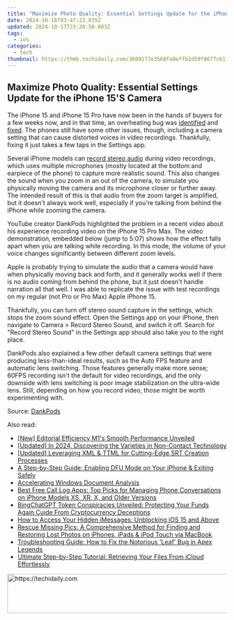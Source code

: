 ```yaml
---
title: "Maximize Photo Quality: Essential Settings Update for the iPhone 15'S Camera"
date: 2024-10-16T03:47:23.835Z
updated: 2024-10-17T23:28:50.803Z
tags:
  - ios
categories:
  - tech
thumbnail: https://thmb.techidaily.com/3609177e3560fa8effb2d59f8677c6110107a707b47535bc397c5818cfbe880e.jpg
---
```


## Maximize Photo Quality: Essential Settings Update for the iPhone 15'S Camera

The iPhone 15 and iPhone 15 Pro have now been in the hands of buyers for a few weeks now, and in that time, an overheating bug was [identified](https://smart-video-editing.techidaily.com/the-ultimate-premiere-pro-system-checklist-prepare-your-computer-for-success-for-2024/) and [fixed](https://support.apple.com/en-us/HT213781). The phones still have some other issues, though, including a camera setting that can cause distorted voices in video recordings. Thankfully, fixing it just takes a few taps in the Settings app.

 Several iPhone models can [record stereo audio](https://support.apple.com/guide/iphone/change-video-recording-settings-iphc1827d32f/ios) during video recordings, which uses multiple microphones (mostly located at the bottom and earpiece of the phone) to capture more realistic sound. This also changes the sound when you zoom in an out of the camera, to simulate you physically moving the camera and its microphone closer or further away. The intended result of this is that audio from the zoom target is amplified, but it doesn't always work well, especially if you're talking from behind the iPhone while zooming the camera.

 YouTube creator DankPods highlighted the problem in a recent video about his experience recording video on the iPhone 15 Pro Max. The video demonstration, embedded below (jump to 5:07) shows how the effect falls apart when you are talking while recording. In this mode, the volume of your voice changes significantly between different zoom levels.

 Apple is probably trying to simulate the audio that a camera would have when physically moving back and forth, and it generally works well if there is no audio coming from behind the phone, but it just doesn't handle narration all that well. I was able to replicate the issue with test recordings on my regular (not Pro or Pro Max) Apple iPhone 15.

 Thankfully, you can turn off stereo sound capture in the settings, which stops the zoom sound effect. Open the Settings app on your iPhone, then navigate to Camera > Record Stereo Sound, and switch it off. Search for "Record Stereo Sound" in the Settings app should also take you to the right place.

 DankPods also explained a few other default camera settings that were producing less-than-ideal results, such as the Auto FPS feature and automatic lens switching. Those features generally make more sense; 60FPS recording isn't the default for video recordings, and the only downside with lens switching is poor image stabilization on the ultra-wide lens. Still, depending on how you record video, those might be worth experimenting with.

 Source: [DankPods](https://www.youtube.com/watch?v=rbUmpl4c7A8)

<ins class="adsbygoogle"
     style="display:block"
     data-ad-format="autorelaxed"
     data-ad-client="ca-pub-7571918770474297"
     data-ad-slot="1223367746"></ins>

<ins class="adsbygoogle"
     style="display:block"
     data-ad-client="ca-pub-7571918770474297"
     data-ad-slot="8358498916"
     data-ad-format="auto"
     data-full-width-responsive="true"></ins>

<span class="atpl-alsoreadstyle">Also read:</span>
<div><ul>
<li><a href="https://fox-http.techidaily.com/new-editorial-efficiency-m1s-smooth-performance-unveiled/"><u>[New] Editorial Efficiency M1's Smooth Performance Unveiled</u></a></li>
<li><a href="https://article-knowledge.techidaily.com/updated-in-2024-discovering-the-varieties-in-non-contact-technology/"><u>[Updated] In 2024, Discovering the Varieties in Non-Contact Technology</u></a></li>
<li><a href="https://extra-approaches.techidaily.com/updated-leveraging-xml-and-ttml-for-cutting-edge-srt-creation-processes/"><u>[Updated] Leveraging XML & TTML for Cutting-Edge SRT Creation Processes</u></a></li>
<li><a href="https://os-tips.techidaily.com/a-step-by-step-guide-enabling-dfu-mode-on-your-iphone-and-exiting-safely/"><u>A Step-by-Step Guide: Enabling DFU Mode on Your iPhone & Exiting Safely</u></a></li>
<li><a href="https://extra-hints.techidaily.com/accelerating-windows-document-analysis/"><u>Accelerating Windows Document Analysis</u></a></li>
<li><a href="https://os-tips.techidaily.com/best-free-call-log-apps-top-picks-for-managing-phone-conversations-on-iphone-models-xs-xr-x-and-older-versions/"><u>Best Free Call Log Apps: Top Picks for Managing Phone Conversations on iPhone Models XS, XR, X, and Older Versions</u></a></li>
<li><a href="https://tech-haven.techidaily.com/bingchatgpt-token-conspiracies-unveiled-protecting-your-funds-again-cuide-from-cryptocurrency-deceptions/"><u>BingChatGPT Token Conspiracies Unveiled: Protecting Your Funds Again Cuide From Cryptocurrency Deceptions</u></a></li>
<li><a href="https://os-tips.techidaily.com/how-to-access-your-hidden-imessages-unblocking-ios-15-and-above/"><u>How to Access Your Hidden iMessages: Unblocking iOS 15 and Above</u></a></li>
<li><a href="https://os-tips.techidaily.com/rescue-missing-pics-a-comprehensive-method-for-finding-and-restoring-lost-photos-on-iphones-ipads-and-ipod-touch-via-macbook/"><u>Rescue Missing Pics: A Comprehensive Method for Finding and Restoring Lost Photos on iPhones, iPads & iPod Touch via MacBook</u></a></li>
<li><a href="https://win-blog.techidaily.com/troubleshooting-guide-how-to-fix-the-notorious-leaf-bug-in-apex-legends/"><u>Troubleshooting Guide: How to Fix the Notorious 'Leaf' Bug in Apex Legends</u></a></li>
<li><a href="https://os-tips.techidaily.com/ultimate-step-by-step-tutorial-retrieving-your-files-from-icloud-effortlessly/"><u>Ultimate Step-by-Step Tutorial: Retrieving Your Files From iCloud Effortlessly</u></a></li>
</ul></div>

<!-- affiliate ads begin -->
<a href="https://appsumo.8odi.net/c/5597632/2130887/7443" target="_top" id="2130887">
  <img src="//a.impactradius-go.com/display-ad/7443-2130887" border="0" alt="https://techidaily.com" width="728" height="90"/>
</a>
<img height="0" width="0" src="https://appsumo.8odi.net/i/5597632/2130887/7443" style="position:absolute;visibility:hidden;" border="0" />
<!-- affiliate ads end -->

